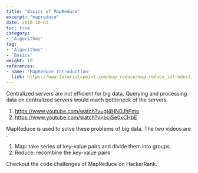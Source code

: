 ```yaml
---
title: "Basics of MapReduce"
excerpt: "mapreduce"
date: 2018-10-03
toc: true
category:
- 'Algorithms'
tag:
- 'Algorithms'
- 'Basics'
weight: 10
references:
- name: 'MapReduce Introduction'
  link: https://www.tutorialspoint.com/map_reduce/map_reduce_introduction.htm
---
```



Centralized servers are not efficient for big data. Querying and processing data on centralized servers would reach bottleneck of the servers.

1. https://www.youtube.com/watch?v=gI4HN0JhPmo
2. https://www.youtube.com/watch?v=bcjSe0xCHbE


MapReduce is used to solve these problems of big data. The two videos are .

1. Map: take series of key-value pairs and divide them into groups.
2. Reduce: recombine the key-value pairs


Checkout the code challenges of MapReduce on HackerRank.
